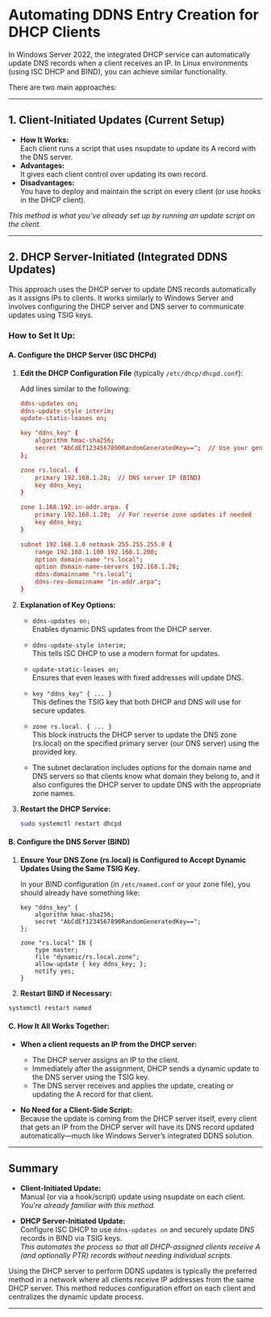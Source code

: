 # Automating DDNS Entry Creation for DHCP Clients

In Windows Server 2022, the integrated DHCP service can automatically update DNS records when a client receives an IP. In Linux environments (using ISC DHCP and BIND), you can achieve similar functionality.

There are two main approaches:

---

## 1. Client-Initiated Updates (Current Setup)

- **How It Works:**  
  Each client runs a script that uses nsupdate to update its A record with the DNS server.  
- **Advantages:**  
  It gives each client control over updating its own record.  
- **Disadvantages:**  
  You have to deploy and maintain the script on every client (or use hooks in the DHCP client).

*This method is what you’ve already set up by running an update script on the client.*

---

## 2. DHCP Server-Initiated (Integrated DDNS Updates)

This approach uses the DHCP server to update DNS records automatically as it assigns IPs to clients. It works similarly to Windows Server and involves configuring the DHCP server and DNS server to communicate updates using TSIG keys.

### How to Set It Up:

#### A. Configure the DHCP Server (ISC DHCPd)

1. **Edit the DHCP Configuration File** (typically `/etc/dhcp/dhcpd.conf`):
   
   Add lines similar to the following:

   ```conf
   ddns-updates on;
   ddns-update-style interim;
   update-static-leases on;

   key "ddns_key" {
       algorithm hmac-sha256;
       secret "AbCdEf1234567890RandomGeneratedKey==";  // Use your generated key
   };

   zone rs.local. {
       primary 192.168.1.28;  // DNS server IP (BIND)
       key ddns_key;
   }

   zone 1.168.192.in-addr.arpa. {
       primary 192.168.1.28;  // For reverse zone updates if needed
       key ddns_key;
   }

   subnet 192.168.1.0 netmask 255.255.255.0 {
       range 192.168.1.100 192.168.1.200;
       option domain-name "rs.local";
       option domain-name-servers 192.168.1.28;
       ddns-domainname "rs.local";
       ddns-rev-domainname "in-addr.arpa";
   }
   ```

2. **Explanation of Key Options:**

   - `ddns-updates on;`  
     Enables dynamic DNS updates from the DHCP server.

   - `ddns-update-style interim;`  
     This tells ISC DHCP to use a modern format for updates.  

   - `update-static-leases on;`  
     Ensures that even leases with fixed addresses will update DNS.

   - `key "ddns_key" { ... }`  
     This defines the TSIG key that both DHCP and DNS will use for secure updates.

   - `zone rs.local. { ... }`  
     This block instructs the DHCP server to update the DNS zone (rs.local) on the specified primary server (our DNS server) using the provided key.

   - The subnet declaration includes options for the domain name and DNS servers so that clients know what domain they belong to, and it also configures the DHCP server to update DNS with the appropriate zone names.

3. **Restart the DHCP Service:**

   ```bash
   sudo systemctl restart dhcpd
   ```

#### B. Configure the DNS Server (BIND)

1. **Ensure Your DNS Zone (rs.local) is Configured to Accept Dynamic Updates Using the Same TSIG Key.**  
   
   In your BIND configuration (in `/etc/named.conf` or your zone file), you should already have something like:

   ```named
   key "ddns_key" {
       algorithm hmac-sha256;
       secret "AbCdEf1234567890RandomGeneratedKey==";
   };

   zone "rs.local" IN {
       type master;
       file "dynamic/rs.local.zone";
       allow-update { key ddns_key; };
       notify yes;
   }
   ```

2. **Restart BIND if Necessary:**

```bash
systemctl restart named
```

#### C. How It All Works Together:

- **When a client requests an IP from the DHCP server:**
  - The DHCP server assigns an IP to the client.
  - Immediately after the assignment, DHCP sends a dynamic update to the DNS server using the TSIG key.
  - The DNS server receives and applies the update, creating or updating the A record for that client.

- **No Need for a Client-Side Script:**  
  Because the update is coming from the DHCP server itself, every client that gets an IP from the DHCP server will have its DNS record updated automatically—much like Windows Server’s integrated DDNS solution.

---

## Summary

- **Client-Initiated Update:**  
  Manual (or via a hook/script) update using nsupdate on each client.  
  *You’re already familiar with this method.*

- **DHCP Server-Initiated Update:**  
  Configure ISC DHCP to use `ddns-updates on` and securely update DNS records in BIND via TSIG keys.  
  *This automates the process so that all DHCP-assigned clients receive A (and optionally PTR) records without needing individual scripts.*

Using the DHCP server to perform DDNS updates is typically the preferred method in a network where all clients receive IP addresses from the same DHCP server. This method reduces configuration effort on each client and centralizes the dynamic update process.

---
